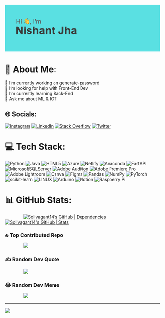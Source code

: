 
![Profile Banner](https://github.com/Solivagant14/Solivagant14/raw/main/header.png)

# 💫 About Me:
🔭 I’m currently working on generate-password<br>🤝 I’m looking for help with Front-End Dev<br>🌱 I’m currently learning Back-End<br>💬 Ask me about ML & IOT<br>


## 🌐 Socials:
[![Instagram](https://img.shields.io/badge/Instagram-%23E4405F.svg?logo=Instagram&logoColor=white)](https://instagram.com/https://www.instagram.com/_nishant.jha/) [![LinkedIn](https://img.shields.io/badge/LinkedIn-%230077B5.svg?logo=linkedin&logoColor=white)](https://linkedin.com/in/https://www.linkedin.com/in/nishantjha14/) [![Stack Overflow](https://img.shields.io/badge/-Stackoverflow-FE7A16?logo=stack-overflow&logoColor=white)](https://stackoverflow.com/users/16754582) [![Twitter](https://img.shields.io/badge/Twitter-%231DA1F2.svg?logo=Twitter&logoColor=white)](https://twitter.com/https://twitter.com/slvgnt14) 

# 💻 Tech Stack:
![Python](https://img.shields.io/badge/python-3670A0?style=for-the-badge&logo=python&logoColor=ffdd54) ![Java](https://img.shields.io/badge/java-%23ED8B00.svg?style=for-the-badge&logo=java&logoColor=white) ![HTML5](https://img.shields.io/badge/html5-%23E34F26.svg?style=for-the-badge&logo=html5&logoColor=white) ![Azure](https://img.shields.io/badge/azure-%230072C6.svg?style=for-the-badge&logo=azure-devops&logoColor=white) ![Netlify](https://img.shields.io/badge/netlify-%23000000.svg?style=for-the-badge&logo=netlify&logoColor=#00C7B7) ![Anaconda](https://img.shields.io/badge/Anaconda-%2344A833.svg?style=for-the-badge&logo=anaconda&logoColor=white) ![FastAPI](https://img.shields.io/badge/FastAPI-005571?style=for-the-badge&logo=fastapi) ![MicrosoftSQLServer](https://img.shields.io/badge/Microsoft%20SQL%20Sever-CC2927?style=for-the-badge&logo=microsoft%20sql%20server&logoColor=white) ![Adobe Audition](https://img.shields.io/badge/Adobe%20Audition-9999FF.svg?style=for-the-badge&logo=Adobe%20Audition&logoColor=white) ![Adobe Premiere Pro](https://img.shields.io/badge/Adobe%20Premiere%20Pro-9999FF.svg?style=for-the-badge&logo=Adobe%20Premiere%20Pro&logoColor=white) ![Adobe Lightroom](https://img.shields.io/badge/Adobe%20Lightroom-31A8FF.svg?style=for-the-badge&logo=Adobe%20Lightroom&logoColor=white) ![Canva](https://img.shields.io/badge/Canva-%2300C4CC.svg?style=for-the-badge&logo=Canva&logoColor=white) 	![Figma](https://img.shields.io/badge/figma-%23F24E1E.svg?style=for-the-badge&logo=figma&logoColor=white) ![Pandas](https://img.shields.io/badge/pandas-%23150458.svg?style=for-the-badge&logo=pandas&logoColor=white) ![NumPy](https://img.shields.io/badge/numpy-%23013243.svg?style=for-the-badge&logo=numpy&logoColor=white) ![PyTorch](https://img.shields.io/badge/PyTorch-%23EE4C2C.svg?style=for-the-badge&logo=PyTorch&logoColor=white) ![scikit-learn](https://img.shields.io/badge/scikit--learn-%23F7931E.svg?style=for-the-badge&logo=scikit-learn&logoColor=white) ![LINUX](https://img.shields.io/badge/Linux-FCC624?style=for-the-badge&logo=linux&logoColor=black) ![Arduino](https://img.shields.io/badge/-Arduino-00979D?style=for-the-badge&logo=Arduino&logoColor=white) ![Notion](https://img.shields.io/badge/Notion-%23000000.svg?style=for-the-badge&logo=notion&logoColor=white) ![Raspberry Pi](https://img.shields.io/badge/-RaspberryPi-C51A4A?style=for-the-badge&logo=Raspberry-Pi)
# 📊 GitHub Stats:
&nbsp;&nbsp;&nbsp;&nbsp;&nbsp;&nbsp;&nbsp;&nbsp;&nbsp;&nbsp;&nbsp;&nbsp;&nbsp;&nbsp;
[![Solivagant14's GitHub | Dependencies](https://stats.quine.sh/Solivagant14/dependencies?theme=dark)](https://quine.sh?utm_source=widgets&utm_campaign=Solivagant14)
&nbsp;&nbsp;&nbsp;&nbsp;&nbsp;&nbsp;&nbsp;&nbsp;&nbsp;&nbsp;&nbsp;&nbsp;&nbsp;&nbsp;&nbsp;
[![Solivagant14's GitHub | Stats](https://stats.quine.sh/Solivagant14/github?theme=dark)](https://quine.sh?utm_source=widgets&utm_campaign=Solivagant14)



### 🔝 Top Contributed Repo
&nbsp;&nbsp;&nbsp;&nbsp;&nbsp;&nbsp;&nbsp;&nbsp;&nbsp;&nbsp;&nbsp;&nbsp;&nbsp;&nbsp;
![](https://github-contributor-stats.vercel.app/api?username=solivagant14&limit=5&theme=matrix&combine_all_yearly_contributions=true)

### ✍️ Random Dev Quote
&nbsp;&nbsp;&nbsp;&nbsp;&nbsp;&nbsp;&nbsp;&nbsp;&nbsp;&nbsp;&nbsp;&nbsp;&nbsp;&nbsp;
![](https://quotes-github-readme.vercel.app/api?type=horizontal&theme=merko)

### 😂 Random Dev Meme
&nbsp;&nbsp;&nbsp;&nbsp;&nbsp;&nbsp;&nbsp;&nbsp;&nbsp;&nbsp;&nbsp;&nbsp;&nbsp;&nbsp;
<img src='https://randommeme-five.vercel.app/' style="height: 350px;"/>

---
[![](https://visitcount.itsvg.in/api?id=solivagant14&icon=0&color=9)](https://visitcount.itsvg.in)

<!-- Proudly created with GPRM ( https://gprm.itsvg.in ) -->
